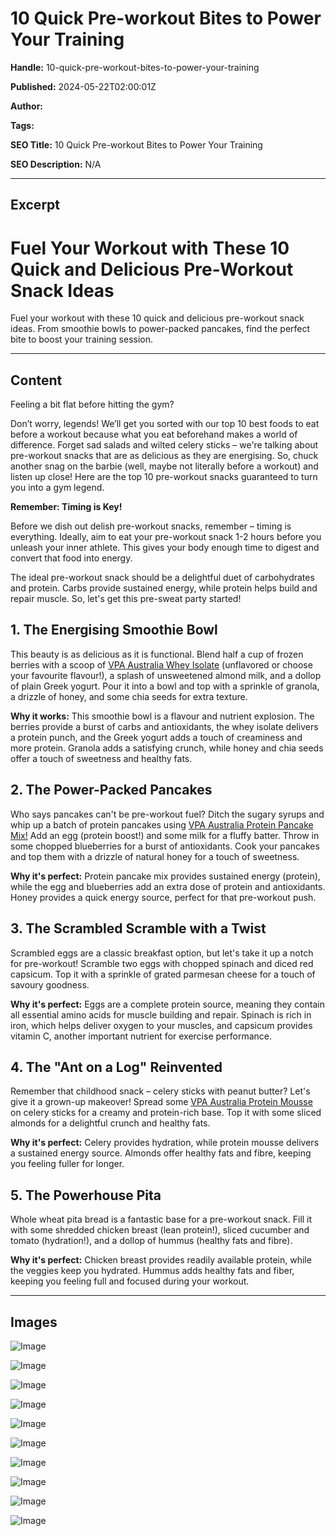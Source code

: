 # 10 Quick Pre-workout Bites to Power Your Training

**Handle:** 10-quick-pre-workout-bites-to-power-your-training

**Published:** 2024-05-22T02:00:01Z

**Author:**  

**Tags:** 

**SEO Title:** 10 Quick Pre-workout Bites to Power Your Training

**SEO Description:** N/A

---

## Excerpt

# Fuel Your Workout with These 10 Quick and Delicious Pre-Workout Snack Ideas

Fuel your workout with these 10 quick and delicious pre-workout snack ideas. From smoothie bowls to power-packed pancakes, find the perfect bite to boost your training session.

---

## Content

Feeling a bit flat before hitting the gym?

Don’t worry, legends! We’ll get you sorted with our top 10 best foods to eat before a workout because what you eat beforehand makes a world of difference. Forget sad salads and wilted celery sticks – we're talking about pre-workout snacks that are as delicious as they are energising. So, chuck another snag on the barbie (well, maybe not literally before a workout) and listen up close! Here are the top 10 pre-workout snacks guaranteed to turn you into a gym legend.

**Remember: Timing is Key!**

Before we dish out delish pre-workout snacks, remember – timing is everything. Ideally, aim to eat your pre-workout snack 1-2 hours before you unleash your inner athlete. This gives your body enough time to digest and convert that food into energy.

The ideal pre-workout snack should be a delightful duet of carbohydrates and protein. Carbs provide sustained energy, while protein helps build and repair muscle. So, let's get this pre-sweat party started!

## 1. The Energising Smoothie Bowl

This beauty is as delicious as it is functional. Blend half a cup of frozen berries with a scoop of [VPA Australia Whey Isolate](https://www.vpa.com.au/products/whey-isolate-protein-powder) (unflavored or choose your favourite flavour!), a splash of unsweetened almond milk, and a dollop of plain Greek yogurt. Pour it into a bowl and top with a sprinkle of granola, a drizzle of honey, and some chia seeds for extra texture.

**Why it works:** This smoothie bowl is a flavour and nutrient explosion. The berries provide a burst of carbs and antioxidants, the whey isolate delivers a protein punch, and the Greek yogurt adds a touch of creaminess and more protein. Granola adds a satisfying crunch, while honey and chia seeds offer a touch of sweetness and healthy fats.

## 2. The Power-Packed Pancakes

Who says pancakes can't be pre-workout fuel? Ditch the sugary syrups and whip up a batch of protein pancakes using [VPA Australia Protein Pancake Mix!](https://www.vpa.com.au/products/protein-pancake-mix/) Add an egg (protein boost!) and some milk for a fluffy batter. Throw in some chopped blueberries for a burst of antioxidants. Cook your pancakes and top them with a drizzle of natural honey for a touch of sweetness.

**Why it's perfect:** Protein pancake mix provides sustained energy (protein), while the egg and blueberries add an extra dose of protein and antioxidants. Honey provides a quick energy source, perfect for that pre-workout push.

## 3. The Scrambled Scramble with a Twist

Scrambled eggs are a classic breakfast option, but let's take it up a notch for pre-workout! Scramble two eggs with chopped spinach and diced red capsicum. Top it with a sprinkle of grated parmesan cheese for a touch of savoury goodness.

**Why it's perfect:** Eggs are a complete protein source, meaning they contain all essential amino acids for muscle building and repair. Spinach is rich in iron, which helps deliver oxygen to your muscles, and capsicum provides vitamin C, another important nutrient for exercise performance.

## 4. The "Ant on a Log" Reinvented

Remember that childhood snack – celery sticks with peanut butter? Let's give it a grown-up makeover! Spread some [VPA Australia Protein Mousse](https://www.vpa.com.au/products/protein-mousse-500g/) on celery sticks for a creamy and protein-rich base. Top it with some sliced almonds for a delightful crunch and healthy fats.

**Why it's perfect:** Celery provides hydration, while protein mousse delivers a sustained energy source. Almonds offer healthy fats and fibre, keeping you feeling fuller for longer.

## 5. The Powerhouse Pita

Whole wheat pita bread is a fantastic base for a pre-workout snack. Fill it with some shredded chicken breast (lean protein!), sliced cucumber and tomato (hydration!), and a dollop of hummus (healthy fats and fibre).

**Why it's perfect:** Chicken breast provides readily available protein, while the veggies keep you hydrated. Hummus adds healthy fats and fiber, keeping you feeling full and focused during your workout.

---

## Images

![Image](undefined)

![Image](undefined)

![Image](undefined)

![Image](undefined)

![Image](undefined)

![Image](undefined)

![Image](undefined)

![Image](undefined)

![Image](undefined)

![Image](undefined)

